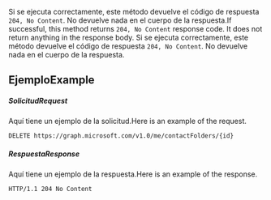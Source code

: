 <span data-ttu-id="2e0bc-p102">Si se ejecuta correctamente, este método devuelve el código de respuesta `204, No Content`. No devuelve nada en el cuerpo de la respuesta.</span><span class="sxs-lookup"><span data-stu-id="2e0bc-p102">If successful, this method returns `204, No Content` response code. It does not return anything in the response body.</span></span>
Si se ejecuta correctamente, este método devuelve el código de respuesta `204, No Content`. No devuelve nada en el cuerpo de la respuesta.

## <span data-ttu-id="2e0bc-119">Ejemplo</span><span class="sxs-lookup"><span data-stu-id="2e0bc-119">Example</span></span>
<a id="example" class="xliff"></a>
##### <span data-ttu-id="2e0bc-120">Solicitud</span><span class="sxs-lookup"><span data-stu-id="2e0bc-120">Request</span></span>
<a id="request" class="xliff"></a>
<span data-ttu-id="2e0bc-121">Aquí tiene un ejemplo de la solicitud.</span><span class="sxs-lookup"><span data-stu-id="2e0bc-121">Here is an example of the request.</span></span>
<!-- {
  "blockType": "request",
  "name": "delete_contactfolder"
}-->
```http
DELETE https://graph.microsoft.com/v1.0/me/contactFolders/{id}
```
##### <span data-ttu-id="2e0bc-122">Respuesta</span><span class="sxs-lookup"><span data-stu-id="2e0bc-122">Response</span></span>
<a id="response" class="xliff"></a>
<span data-ttu-id="2e0bc-123">Aquí tiene un ejemplo de la respuesta.</span><span class="sxs-lookup"><span data-stu-id="2e0bc-123">Here is an example of the response.</span></span> 
<!-- {
  "blockType": "response",
  "truncated": true
} -->
```http
HTTP/1.1 204 No Content
```

<!-- uuid: 8fcb5dbc-d5aa-4681-8e31-b001d5168d79
2015-10-25 14:57:30 UTC -->
<!-- {
  "type": "#page.annotation",
  "description": "Delete contactFolder",
  "keywords": "",
  "section": "documentation",
  "tocPath": ""
}-->

